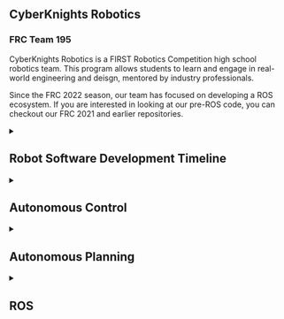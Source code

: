 ## CyberKnights Robotics
### FRC Team 195

CyberKnights Robotics is a FIRST Robotics Competition high school robotics team. This program allows students to learn and engage in real-world engineering and deisgn, mentored by industry professionals.

Since the FRC 2022 season, our team has focused on developing a ROS ecosystem. If you are interested in looking at our pre-ROS code, you can checkout our FRC 2021 and earlier repositories.


<details>
  <summary><h2>Robot Software Development Timeline</h2></summary>
  
- [2015 - LabVIEW (RoboRIO)](https://github.com/frcteam195/FRC2015)
- [2016 - LabVIEW (RoboRIO)](https://github.com/frcteam195/FRC2016), [LabVIEW (Kangaroo - Vision Only)](https://github.com/frcteam195/KnightVision-FRC-2016)
- [2017 - C++ (RoboRIO), C++ (NVIDIA Jetson - Vision Only)](https://github.com/frcteam195/FRC2017)
- [2018 - Java (RoboRIO), LabVIEW (Driver Station Computer - Vision Only)](https://github.com/frcteam195/FRC2018)
- [2019 - Java (RoboRIO), Limelight 2 Vision](https://github.com/frcteam195/FRC2019)
- [2022 - ROS/C++ (NVIDIA Jetson), C++ (RoboRIO), Limelight 2+ Vision](https://github.com/frcteam195/2022_ROS_Robot)
- [2023 - ROS/C++/Python (NVIDIA Jetson), C++ (RoboRIO), Limelight 3 Vision](https://github.com/frcteam195/2023_FRC_Robot)
- [2024 - ROS2/C++/Python (NVIDIA Jetson), C++ (RoboRIO), Limelight 3 Vision](https://github.com/frcteam195/2024_FRC_Robot)

Our current goal is to make ROS accessible to all teams within 5 years. Currently, ROS ecosystems need significant software development capabilities. Our hopes are to simplify this so that a team can get up and running with a basic ROS ecosystem that controls their robot in under a day.
</details>

<details>
  <summary><h2>Autonomous Control</h2></summary>

Currently our robot autonomous modes use an action-based library to simplify the creation of these autos. Actions can be reused, configured, and adjusted through their parameters and the robot can execute them sequentially or concurrently. This framework concept is based on the autonomous actions from FRC Team 254.
Since the 2023 season, we've switched to a Python autonomous controller and action system in order to make development easier for students. Because our ecosystem is based on ROS, each robot subsystem is controlled independently, and because of this, we do not take any performance loss from using python instead of a compiled language such as C++ (because the code for the subsystems that are timing critical actually IS C++).
</details>

<details>
  <summary><h2>Autonomous Planning</h2></summary>

Our team has developed a Python path planning interface to help students easily create paths and deploy them to our robot. This tool, called the PathCobbler, creates json syntax files that describe a path for the robot to follow. For the upcoming season, we are planning to create full autonomous json files. These will include the Actions to run through our Action framework so that the PathCobbler interface can be used to create an entire autonomous mode visually.
</details>

<details>
  <summary><h2>ROS</h2></summary>

Our team is focused on developing a ROS ecosystem robot. ROS stands for Robot Operating System, which is a service/framework that helps different controller processes communicate with each other and also can simplify performing complex functions (such as localization, mapping, etc.). Each subsystem on our robot is controlled by a separate node. These nodes communicate with one another through ROS in order to fully control the robot. Part of the simplification of this process is our CKRIOPassthru software. This is RoboRIO firmware that is a companion project that allows the RoboRIO to be controlled from the ROS ecosystem running on the Jetson and has two way communication for things like Joysticks, Motors, etc. When using our ROS projects, the [CKRIOPassthru](https://github.com/frcteam195/CKRIOPassthru) project is required to be running on the RoboRIO.

If you're interested in getting started with ROS, you can checkout our [ros_dev](https://github.com/frcteam195/ros_dev) and [2023_FRC_Robot](https://github.com/frcteam195/2023_FRC_Robot) repositories on an Ubuntu 22.04 machine. With both of these repositories in the same parent directory, cd into the containing directory and run the following command:
```
./ros_dev/run_container.sh
```
This will launch a Docker container with the packages necessary to develop for ROS. Now that you're inside the container, run
```
./ros_dev/mkrobot.sh clone
./ros_dev/mkrobot.sh build
./ros_dev/mkrobot.sh launch
```
This sequence of commands will clone all dependencies for the 2023_FRC_Robot project, build all of the projects, and then launch these projects locally for debugging/testing.
</details>
<!--

**Here are some ideas to get you started:**

🙋‍♀️ A short introduction - what is your organization all about?
🌈 Contribution guidelines - how can the community get involved?
👩‍💻 Useful resources - where can the community find your docs? Is there anything else the community should know?
🍿 Fun facts - what does your team eat for breakfast?
🧙 Remember, you can do mighty things with the power of [Markdown](https://docs.github.com/github/writing-on-github/getting-started-with-writing-and-formatting-on-github/basic-writing-and-formatting-syntax)
-->
